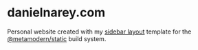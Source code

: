 # danielnarey.com

Personal website created with my [sidebar layout](https://metamodern-design.github.io/static-layout-sidebar/) template for the [@metamodern/static](https://www.npmjs.com/package/@metamodern/static) build system.
